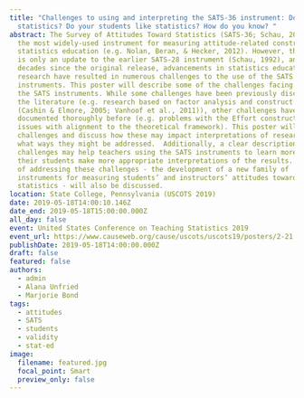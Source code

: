 ```yaml
---
title: "Challenges to using and interpreting the SATS-36 instrument: Do you like
  statistics? Do your students like statistics? How do you know? "
abstract: The Survey of Attitudes Toward Statistics (SATS-36; Schau, 2003) is
  the most widely-used instrument for measuring attitude-related constructs in
  statistics education (e.g. Nolan, Beran, & Hecker, 2012). However, the SATS-36
  is only an update to the earlier SATS-28 instrument (Schau, 1992), and in the
  decades since the original release, advancements in statistics education
  research have resulted in numerous challenges to the use of the SATS family of
  instruments. This poster will describe some of the challenges facing users of
  the SATS instruments. While some challenges have been previously discussed in
  the literature (e.g. research based on factor analysis and construct alignment
  (Cashin & Elmore, 2005; Vanhoof et al., 2011)), other challenges have not been
  documented thoroughly before (e.g. problems with the Effort construct and
  issues with alignment to the theoretical framework). This poster will describe
  challenges and discuss how these may impact interpretations of research and
  what ways they might be addressed.  Additionally, a clear description of these
  challenges may help teachers using the SATS instruments to learn more about
  their students make more appropriate interpretations of the results. One way
  of addressing these challenges - the development of a new family of
  instruments for measuring students’ and instructors’ attitudes toward
  statistics - will also be discussed.
location: State College, Pennsylvania (USCOTS 2019)
date: 2019-05-18T14:00:10.146Z
date_end: 2019-05-18T15:00:00.000Z
all_day: false
event: United States Conference on Teaching Statistics 2019
event_url: https://www.causeweb.org/cause/uscots/uscots19/posters/2-21
publishDate: 2019-05-18T14:00:00.000Z
draft: false
featured: false
authors:
  - admin
  - Alana Unfried
  - Marjorie Bond
tags:
  - attitudes
  - SATS
  - students
  - validity
  - stat-ed
image:
  filename: featured.jpg
  focal_point: Smart
  preview_only: false
---
```

